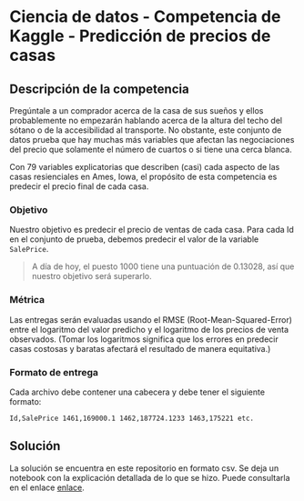 # Ciencia de datos - Competencia de Kaggle - Predicción de precios de casas

## Descripción de la competencia

Pregúntale a un comprador acerca de la casa de sus sueños y ellos probablemente no empezarán hablando acerca de la altura del techo del sótano o de la accesibilidad al transporte. No obstante, este conjunto de datos prueba que hay muchas más variables que afectan las negociaciones del precio que solamente el número de cuartos o si tiene una cerca blanca.

Con 79 variables explicatorias que describen (casi) cada aspecto de las casas resienciales en Ames, Iowa, el propósito de esta competencia es predecir el precio final de cada casa.

### Objetivo
Nuestro objetivo es predecir el precio de ventas de cada casa. Para cada Id en el conjunto de prueba, debemos predecir el valor de la variable `SalePrice`.

> A día de hoy, el puesto 1000 tiene una puntuación de 0.13028, así que nuestro objetivo será superarlo.

### Métrica
Las entregas serán evaluadas usando el RMSE (Root-Mean-Squared-Error) entre el logaritmo del valor predicho y el logaritmo de los precios de venta observados. (Tomar los logaritmos significa que los errores en predecir casas costosas y baratas afectará el resultado de manera equitativa.)

### Formato de entrega
Cada archivo debe contener una cabecera y debe tener el siguiente formato:

`
Id,SalePrice
1461,169000.1
1462,187724.1233
1463,175221
etc.
`

## Solución
La solución se encuentra en este repositorio en formato csv. Se deja un notebook con la explicación detallada de lo que se hizo. Puede consultarla en el enlace [enlace](https://github.com/ddfulaa/Data_Science_Kaggle_House_Pricing_AMES/blob/main/Precio%20de%20casas%20-%20Competencia%20de%20Kaggle.ipynb).

